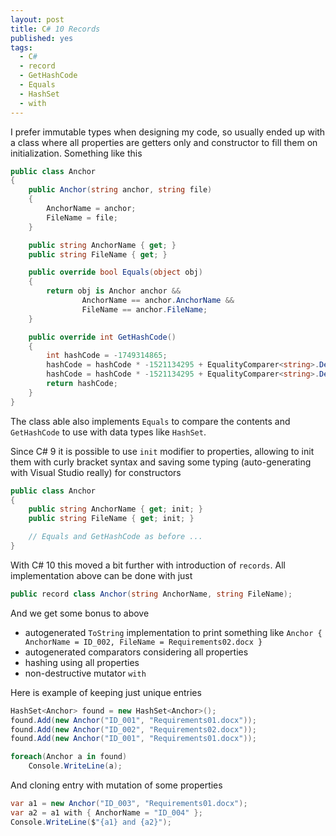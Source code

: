 ```yaml
---
layout: post
title: C# 10 Records
published: yes
tags:
  - C#
  - record
  - GetHashCode
  - Equals
  - HashSet
  - with
---
```

I prefer immutable types when designing my code, so usually ended up with a class where all properties are getters only and constructor to fill them on initialization. Something like this

```c#
public class Anchor
{
    public Anchor(string anchor, string file)
    {
        AnchorName = anchor;
        FileName = file;
    }

    public string AnchorName { get; }
    public string FileName { get; }

    public override bool Equals(object obj)
    {
        return obj is Anchor anchor &&
                AnchorName == anchor.AnchorName &&
                FileName == anchor.FileName;
    }

    public override int GetHashCode()
    {
        int hashCode = -1749314865;
        hashCode = hashCode * -1521134295 + EqualityComparer<string>.Default.GetHashCode(AnchorName);
        hashCode = hashCode * -1521134295 + EqualityComparer<string>.Default.GetHashCode(FileName);
        return hashCode;
    }
}
```

The class able also implements `Equals` to compare the contents and `GetHashCode` to use with data types like `HashSet`.

Since C# 9 it is possible to use `init` modifier to properties, allowing to init them with curly bracket syntax and saving some typing (auto-generating with Visual Studio really) for constructors

```c#
public class Anchor
{
    public string AnchorName { get; init; }
    public string FileName { get; init; }

    // Equals and GetHashCode as before ...
}
```

With C# 10 this moved a bit further with introduction of `records`. All implementation above can be done with just

```c#
public record class Anchor(string AnchorName, string FileName);
```

And we get some bonus to above

 - autogenerated `ToString` implementation to print something like `Anchor { AnchorName = ID_002, FileName = Requirements02.docx }`
 - autogenerated comparators considering all properties
 - hashing using all properties
 - non-destructive mutator `with`

Here is example of keeping just unique entries

```c#
HashSet<Anchor> found = new HashSet<Anchor>();
found.Add(new Anchor("ID_001", "Requirements01.docx"));
found.Add(new Anchor("ID_002", "Requirements02.docx"));
found.Add(new Anchor("ID_001", "Requirements01.docx"));

foreach(Anchor a in found)
    Console.WriteLine(a);
```

And cloning entry with mutation of some properties

```c#
var a1 = new Anchor("ID_003", "Requirements01.docx");
var a2 = a1 with { AnchorName = "ID_004" };
Console.WriteLine($"{a1} and {a2}");
```
